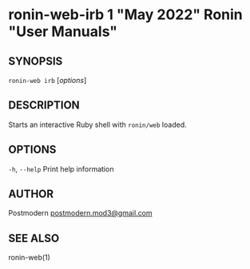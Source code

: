 # ronin-web-irb 1 "May 2022" Ronin "User Manuals"

## SYNOPSIS

`ronin-web irb` [*options*]

## DESCRIPTION

Starts an interactive Ruby shell with `ronin/web` loaded.

## OPTIONS

`-h`, `--help`
  Print help information

## AUTHOR

Postmodern <postmodern.mod3@gmail.com>

## SEE ALSO

ronin-web(1)
